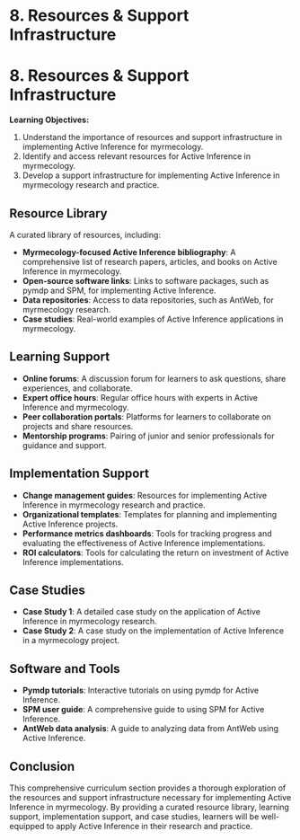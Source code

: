 # 8. Resources & Support Infrastructure

# 8. Resources & Support Infrastructure

**Learning Objectives:**

1. Understand the importance of resources and support infrastructure in implementing Active Inference for myrmecology.
2. Identify and access relevant resources for Active Inference in myrmecology.
3. Develop a support infrastructure for implementing Active Inference in myrmecology research and practice.

## Resource Library

A curated library of resources, including:

* **Myrmecology-focused Active Inference bibliography**: A comprehensive list of research papers, articles, and books on Active Inference in myrmecology.
* **Open-source software links**: Links to software packages, such as pymdp and SPM, for implementing Active Inference.
* **Data repositories**: Access to data repositories, such as AntWeb, for myrmecology research.
* **Case studies**: Real-world examples of Active Inference applications in myrmecology.

## Learning Support

* **Online forums**: A discussion forum for learners to ask questions, share experiences, and collaborate.
* **Expert office hours**: Regular office hours with experts in Active Inference and myrmecology.
* **Peer collaboration portals**: Platforms for learners to collaborate on projects and share resources.
* **Mentorship programs**: Pairing of junior and senior professionals for guidance and support.

## Implementation Support

* **Change management guides**: Resources for implementing Active Inference in myrmecology research and practice.
* **Organizational templates**: Templates for planning and implementing Active Inference projects.
* **Performance metrics dashboards**: Tools for tracking progress and evaluating the effectiveness of Active Inference implementations.
* **ROI calculators**: Tools for calculating the return on investment of Active Inference implementations.

## Case Studies

* **Case Study 1**: A detailed case study on the application of Active Inference in myrmecology research.
* **Case Study 2**: A case study on the implementation of Active Inference in a myrmecology project.

## Software and Tools

* **Pymdp tutorials**: Interactive tutorials on using pymdp for Active Inference.
* **SPM user guide**: A comprehensive guide to using SPM for Active Inference.
* **AntWeb data analysis**: A guide to analyzing data from AntWeb using Active Inference.

## Conclusion

This comprehensive curriculum section provides a thorough exploration of the resources and support infrastructure necessary for implementing Active Inference in myrmecology. By providing a curated resource library, learning support, implementation support, and case studies, learners will be well-equipped to apply Active Inference in their research and practice.